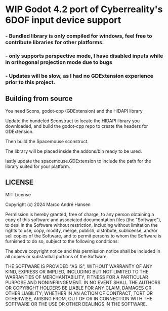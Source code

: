# WIP Godot 4.2 port of Cyberreality's 6DOF input device support 
### - Bundled library is only compiled for windows, feel free to contribute libraries for other platforms.
### - only supports perspective mode, I have disabled inputs while in orthogonal projection mode due to bugs
### - Updates will be slow, as I had no GDExtension experience prior to this project.

## Building from source 
You need Scons, godot-cpp (GDExtension) and the HIDAPI library

Update the bundeled Sconstruct to locate the HIDAPI library you downloaded, and build the godot-cpp repo to create the headers for GDExtension.

Then build the Spacemouse sconstruct.

The library will be placed inside the addons/bin ready to be used.

lastly update the spacemouse.GDExtension to include the path for the library suited for your platform. 

## LICENSE

MIT License

Copyright (c) 2024 Marco André Hansen

Permission is hereby granted, free of charge, to any person obtaining a copy
of this software and associated documentation files (the "Software"), to deal
in the Software without restriction, including without limitation the rights
to use, copy, modify, merge, publish, distribute, sublicense, and/or sell
copies of the Software, and to permit persons to whom the Software is
furnished to do so, subject to the following conditions:

The above copyright notice and this permission notice shall be included in all
copies or substantial portions of the Software.

THE SOFTWARE IS PROVIDED "AS IS", WITHOUT WARRANTY OF ANY KIND, EXPRESS OR
IMPLIED, INCLUDING BUT NOT LIMITED TO THE WARRANTIES OF MERCHANTABILITY,
FITNESS FOR A PARTICULAR PURPOSE AND NONINFRINGEMENT. IN NO EVENT SHALL THE
AUTHORS OR COPYRIGHT HOLDERS BE LIABLE FOR ANY CLAIM, DAMAGES OR OTHER
LIABILITY, WHETHER IN AN ACTION OF CONTRACT, TORT OR OTHERWISE, ARISING FROM,
OUT OF OR IN CONNECTION WITH THE SOFTWARE OR THE USE OR OTHER DEALINGS IN THE
SOFTWARE.
